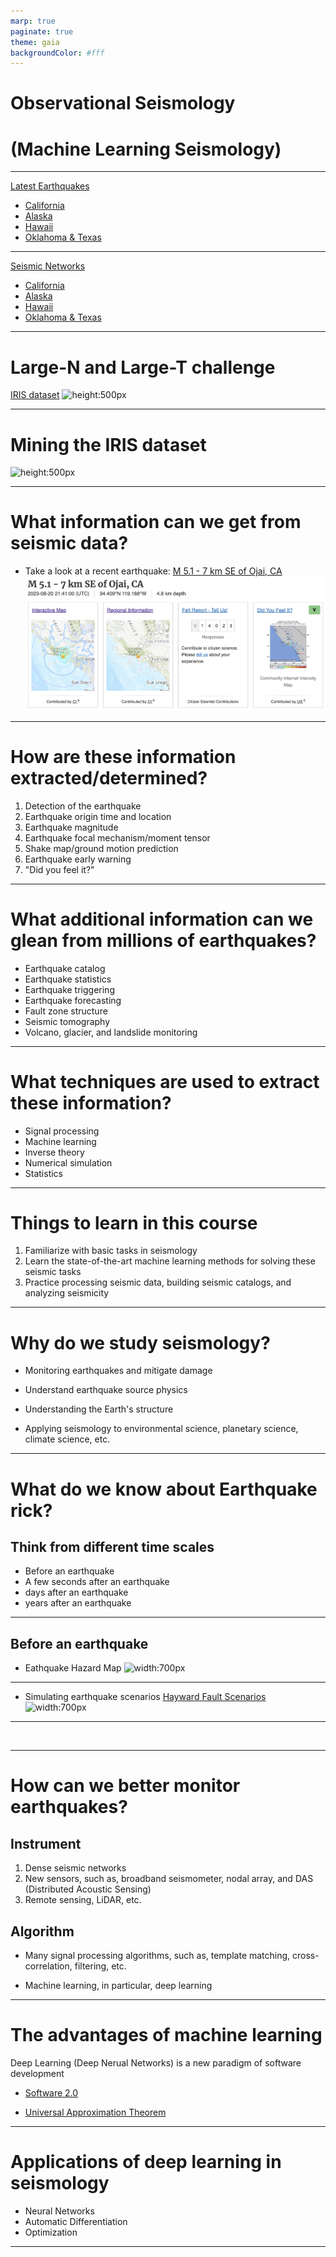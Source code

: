 ```yaml
---
marp: true
paginate: true
theme: gaia
backgroundColor: #fff
---
```


# Observational Seismology
# (Machine Learning Seismology)

---

[Latest Earthquakes](https://earthquake.usgs.gov/earthquakes/map/?extent=-88.45674,-106.875&extent=88.43769,506.25&range=month&magnitude=all&showUSFaults=true&baseLayer=ocean&settings=true)
- [California](https://earthquake.usgs.gov/earthquakes/map/?extent=30.78904,-128.58398&extent=43.05283,-109.42383&range=month&magnitude=all&showUSFaults=true&baseLayer=ocean&settings=true)
- [Alaska](https://earthquake.usgs.gov/earthquakes/map/?extent=45.3367,-190.2832&extent=74.04372,-113.64258&range=month&magnitude=all&showUSFaults=true&baseLayer=ocean&settings=true)
- [Hawaii](https://earthquake.usgs.gov/earthquakes/map/?extent=16.35177,-161.78467&extent=23.58413,-152.20459&range=month&magnitude=all&showUSFaults=true&baseLayer=ocean&settings=true)
- [Oklahoma & Texas](https://earthquake.usgs.gov/earthquakes/map/?extent=26.78485,-109.81934&extent=39.62261,-90.65918&range=month&magnitude=all&showUSFaults=true&baseLayer=street&settings=true)

---

[Seismic Networks](http://ds.iris.edu/gmap/#network=*&starttime=2023-01-01&datacenter=IRISDMC&plates=on&planet=earth)
- [California](http://ds.iris.edu/gmap/#network=*&starttime=2023-01-01&datacenter=NCEDC,SCEDC&plates=on&planet=earth)
- [Alaska](http://ds.iris.edu/gmap/#network=AV,AK&starttime=2023-01-01&plates=on&planet=earth)
- [Hawaii](http://ds.iris.edu/gmap/#network=HV&maxlat=20.3285&maxlon=-154.6436&minlat=18.7711&minlon=-156.389&drawingmode=box&plates=on&planet=earth)
- [Oklahoma & Texas](http://ds.iris.edu/gmap/#starttime=2023-01-01&maxlat=37.9407&maxlon=-95.4497&minlat=36.6472&minlon=-105.7109&network=*&drawingmode=box&plates=on&planet=earth)

---

# Large-N and Large-T challenge

[IRIS dataset](https://ds.iris.edu/data/distribution/)
![height:500px](https://ds.iris.edu/files/stats/data/archive/Archive_Growth.jpg)

---

# Mining the IRIS dataset

![height:500px](https://ds.iris.edu/files/stats/data/shipments/GigabytesByYearAndType.jpg)


---

# What information can we get from seismic data?

- Take a look at a recent earthquake: [M 5.1 - 7 km SE of Ojai, CA](https://earthquake.usgs.gov/earthquakes/eventpage/ci39645386/executive)
![height:500px](assets/M5.1.png)

---

# How are these information extracted/determined?

1. Detection of the earthquake 
2. Earthquake origin time and location
3. Earthquake magnitude
4. Earthquake focal mechanism/moment tensor
5. Shake map/ground motion prediction
6. Earthquake early warning
7. "Did you feel it?"

---

# What additional information can we glean from millions of earthquakes?

- Earthquake catalog
- Earthquake statistics
- Earthquake triggering
- Earthquake forecasting
- Fault zone structure
- Seismic tomography
- Volcano, glacier, and landslide monitoring

---

# What techniques are used to extract these information?

- Signal processing
- Machine learning
- Inverse theory
- Numerical simulation
- Statistics

---

# Things to learn in this course

1. Familiarize with basic tasks in seismology
2. Learn the state-of-the-art machine learning methods for solving these seismic tasks
3. Practice processing seismic data, building seismic catalogs, and analyzing seismicity

---

# Why do we study seismology?

- Monitoring earthquakes and mitigate damage

- Understand earthquake source physics

- Understanding the Earth's structure

- Applying seismology to environmental science, planetary science, climate science, etc.

---

# What do we know about Earthquake rick?

## Think from different time scales

- Before an earthquake
- A few seconds after an earthquake
- days after an earthquake
- years after an earthquake

---

## Before an earthquake

- Eathquake Hazard Map
![width:700px](https://d9-wret.s3.us-west-2.amazonaws.com/assets/palladium/production/s3fs-public/styles/side_image/public/thumbnails/image/2018nshm-longterm.jpg?itok=6tMRRjk3)

---

- Simulating earthquake scenarios
[Hayward Fault Scenarios](https://earthquake.usgs.gov/education/shakingsimulations/hayward/)
![width:700px](https://earthquake.usgs.gov/education/shakingsimulations/hayward/images/tn-HaywardM72_SanPabloBayEp.jpg)

---

[![]()](https://youtu.be/StTqXEQ2l-Y?t=35s "Everything Is AWESOME")

---

# How can we better monitor earthquakes?

## Instrument

1) Dense seismic networks
2) New sensors, such as, broadband seismometer, nodal array, and DAS (Distributed Acoustic Sensing)
3) Remote sensing, LiDAR, etc.

## Algorithm

- Many signal processing algorithms, such as, template matching, cross-correlation, filtering, etc.

- Machine learning, in particular, deep learning

---

# The advantages of machine learning

Deep Learning (Deep Nerual Networks) is a new paradigm of software development

- [Software 2.0](https://karpathy.medium.com/software-2-0-a64152b37c35)

- [Universal Approximation Theorem](https://en.wikipedia.org/wiki/Universal_approximation_theorem)

---

# Applications of deep learning in seismology

* Neural Networks
* Automatic Differentiation
* Optimization

---

